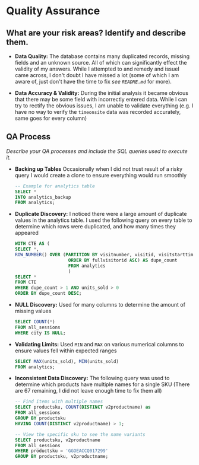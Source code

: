 # Quality Assurance

## What are your risk areas? Identify and describe them.

- **Data Quality:** The database contains many duplicated records, missing fields and an unknown source. All of which can significantly effect the validity of my answers. While I attempted to and remedy and issueI came across, I don't doubt I have missed a lot (some of which I am aware of, just don't have the time to fix *see `README.md`* for more).
  
- **Data Accuracy & Validity:** During the initial analysis it became obvious that there may be some field with incorrectly entered data. While I can try to rectify the obvious issues, I am unable to validate everything (e.g. I have no way to verify the `timeonsite` data was recorded accurately, same goes for every column)

## QA Process
*Describe your QA processes and include the SQL queries used to execute it.*

- **Backing up Tables** Occasionally when I did not trust result of a risky query I would create a clone to ensure everything would run smoothly
    ```SQL
    -- Example for analytics table
    SELECT *
    INTO analytics_backup
    FROM analytics;
    ```

- **Duplicate Discovery:** I noticed there were a large amount of duplicate values in the analytics table. I used the following query on every table to determine which rows were duplicated, and how many times they appeared
    ```SQL
    WITH CTE AS (
    SELECT *,
    ROW_NUMBER() OVER (PARTITION BY visitnumber, visitid, visitstarttime, date, fullvisitorid, userid, channelgrouping, socialengagementtype, units_sold, pageviews, timeonsite, bounces, revenue,unit_price 
                        ORDER BY fullvisitorid ASC) AS dupe_count
                        FROM analytics
                        )
    SELECT *
    FROM CTE
    WHERE dupe_count > 1 AND units_sold > 0
    ORDER BY dupe_count DESC;
    ```

- **NULL Discovery:** Used for many columns to determine the amount of missing values
    ```SQL
    SELECT COUNT(*)
    FROM all_sessions
    WHERE city IS NULL;
    ```

- **Validating Limits:** Used `MIN` and `MAX` on various numerical columns to ensure values fell within expected ranges
    ```SQL
    SELECT MAX(units_sold), MIN(units_sold)
    FROM analytics;
    ```

- **Inconsistent Data Discovery:** The following query was used to determine which products have multiple names for a single SKU (There are 67 remaining, I did not leave enough time to fix them all)
    ```SQL
    -- Find items with multiple names
    SELECT productsku, COUNT(DISTINCT v2productname) as 
    FROM all_sessions
    GROUP BY productsku
    HAVING COUNT(DISTINCT v2productname) > 1;

    -- View the specific sku to see the name variants
    SELECT productsku, v2productname
    FROM all_sessions
    WHERE productsku = 'GGOEACCQ017299'
    GROUP BY productsku, v2productname;
    ```

